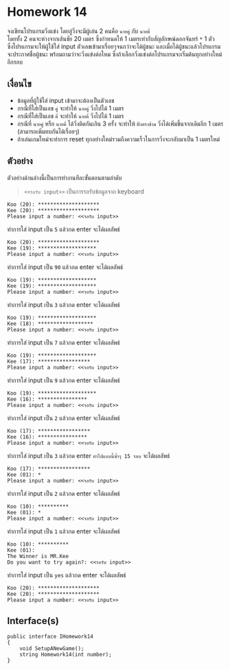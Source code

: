 # Homework 14
จงเขียนโปรแกรมวิ่งแข่ง โดยลู่วิ่งจะมีผู้เล่น 2 คนคือ `นายคู่` กับ `นายคี่`  
โดยทั้ง 2 คนจะห่างจากเส้นชัย 20 เมตร ซึ่งกำหนดให้ 1 เมตรเท่ากับสัญลักษณ์ดอกจันทร์ `*` 1 ตัว  
ซึ่งโปรแกรมจะให้ผู้ใช้ใส่ input ตัวเลขเข้ามาเรื่อยๆจนกว่าจะได้ผู้ชนะ และเมื่อได้ผู้ชนะแล้วโปรแกรมจะประกาศชื่อผู้ชนะ พร้อมถามว่าจะวิ่งแข่งต่อไหม ซึ่งถ้าเลือกวิ่งแข่งต่อโปรแกรมจะเริ่มต้นทุกอย่างใหม่อีกรอบ

## เงื่อนไข
* ข้อมูลที่ผู้ใช้ใส่ input เข้ามาจะต้องเป็นตัวเลข
* กรณีที่ใส่เป็นเลข `คู่` จะทำให้ `นายคู่` วิ่งไปได้ 1 เมตร
* กรณีที่ใส่เป็นเลข `คี่` จะทำให้ `นายคี่` วิ่งไปได้ 1 เมตร
* กรณีที่ `นายคู่` หรือ `นายคี่` ได้วิ่งติดกันเกิน 3 ครั้ง จะทำให้ `ฝั่งตรงข้าม` วิ่งได้เพิ่มขึ้นจากเดิมอีก 1 เมตร (สามารถเพิ่มทบกันได้เรื่อยๆ)
* ถ้าเล่นเกมใหม่จะทำการ reset ทุกอย่างใหม่รวมถึงความเร็วในการวิ่งจะกลับมาเป็น 1 เมตรใหม่


## ตัวอย่าง
ตัวอย่างด้านล่างนี้เป็นการทำงานทีละขั้นตอนตามลำดับ  
> `<<รอรับ input>>` เป็นการรอรับข้อมูลจาก keyboard
```
Koo (20): ********************
Kee (20): ********************
Please input a number: <<รอรับ input>>
```

ทำการใส่ input เป็น `5` แล้วกด enter จะได้ผลลัพธ์

```
Koo (20): ********************
Kee (19): *******************
Please input a number: <<รอรับ input>>
```

ทำการใส่ input เป็น `90` แล้วกด enter จะได้ผลลัพธ์

```
Koo (19): *******************
Kee (19): *******************
Please input a number: <<รอรับ input>>
```

ทำการใส่ input เป็น `3` แล้วกด enter จะได้ผลลัพธ์

```
Koo (19): *******************
Kee (18): ******************
Please input a number: <<รอรับ input>>
```

ทำการใส่ input เป็น `7` แล้วกด enter จะได้ผลลัพธ์

```
Koo (19): *******************
Kee (17): *****************
Please input a number: <<รอรับ input>>
```

ทำการใส่ input เป็น `9` แล้วกด enter จะได้ผลลัพธ์

```
Koo (19): *******************
Kee (16): ****************
Please input a number: <<รอรับ input>>
```

ทำการใส่ input เป็น `2` แล้วกด enter จะได้ผลลัพธ์

```
Koo (17): *****************
Kee (16): ****************
Please input a number: <<รอรับ input>>
```

ทำการใส่ input เป็น `3` แล้วกด enter `ทำไปแบบนี้ซ้ำๆ 15 รอบ` จะได้ผลลัพธ์

```
Koo (17): *****************
Kee (01): *
Please input a number: <<รอรับ input>>
```

ทำการใส่ input เป็น `2` แล้วกด enter จะได้ผลลัพธ์

```
Koo (10): **********
Kee (01): *
Please input a number: <<รอรับ input>>
```

ทำการใส่ input เป็น `1` แล้วกด enter จะได้ผลลัพธ์

```
Koo (10): **********
Kee (01): 
The Winner is MR.Kee
Do you want to try again?: <<รอรับ input>>
```

ทำการใส่ input เป็น `yes` แล้วกด enter จะได้ผลลัพธ์

```
Koo (20): ********************
Kee (20): ********************
Please input a number: <<รอรับ input>>
```

## Interface(s)
```
public interface IHomework14
{
    void SetupANewGame();
    string Homework14(int number);
}
```
